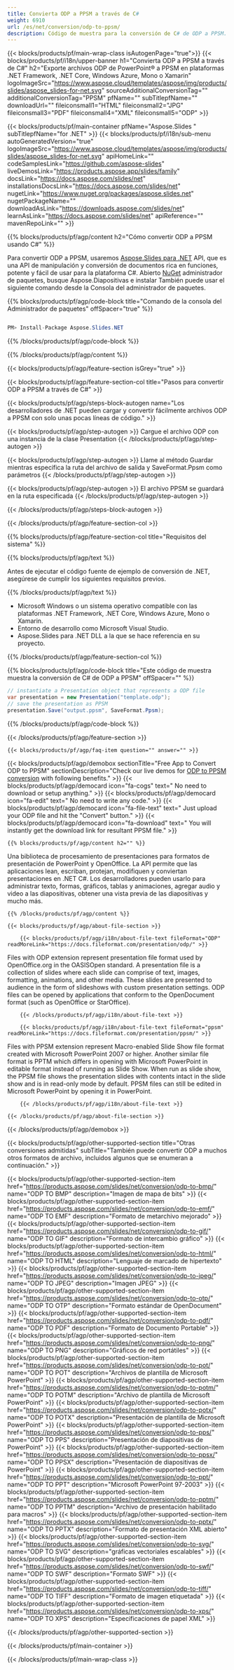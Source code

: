 ```yaml
---
title: Convierta ODP a PPSM a través de C#
weight: 6910
url: /es/net/conversion/odp-to-ppsm/ 
description: Código de muestra para la conversión de C# de ODP a PPSM. Utilice el código de ejemplo de API para la conversión de archivos ODP por lotes a PPSM dentro de VB.NET, Asp.NET o cualquier aplicación basada en .NET.
---
```


{{< blocks/products/pf/main-wrap-class isAutogenPage="true">}}
{{< blocks/products/pf/i18n/upper-banner h1="Convierta ODP a PPSM a través de C#" h2="Exporte archivos ODP de PowerPoint® a PPSM en plataformas .NET Framework, .NET Core, Windows Azure, Mono o Xamarin" logoImageSrc="https://www.aspose.cloud/templates/aspose/img/products/slides/aspose_slides-for-net.svg" sourceAdditionalConversionTag="" additionalConversionTag="PPSM" pfName="" subTitlepfName="" downloadUrl="" fileiconsmall1="HTML" fileiconsmall2="JPG" fileiconsmall3="PDF" fileiconsmall4="XML" fileiconsmall5="ODP" >}}

{{< blocks/products/pf/main-container pfName="Aspose.Slides " subTitlepfName="for .NET" >}}
{{< blocks/products/pf/i18n/sub-menu autoGeneratedVersion="true" logoImageSrc="https://www.aspose.cloud/templates/aspose/img/products/slides/aspose_slides-for-net.svg" apiHomeLink="" codeSamplesLink="https://github.com/aspose-slides" liveDemosLink="https://products.aspose.app/slides/family" docsLink="https://docs.aspose.com/slides/net" installationsDocsLink="https://docs.aspose.com/slides/net" nugetLink="https://www.nuget.org/packages/aspose.slides.net" nugetPackageName="" downloadAsLink="https://downloads.aspose.com/slides/net" learnAsLink="https://docs.aspose.com/slides/net" apiReference="" mavenRepoLink="" >}}

{{% blocks/products/pf/agp/content h2="Cómo convertir ODP a PPSM usando C#" %}}

 Para convertir ODP a PPSM, usaremos
 [Aspose.Slides para .NET](https://products.aspose.com/slides/net)
 API, que es una API de manipulación y conversión de documentos rica en funciones, potente y fácil de usar para la plataforma C#. Abierto
 [NuGet](https://www.nuget.org/packages/aspose.slides.net)
 administrador de paquetes, busque
 Aspose.Diapositivas
 e instalar También puede usar el siguiente comando desde la Consola del administrador de paquetes.

{{% blocks/products/pf/agp/code-block title="Comando de la consola del Administrador de paquetes" offSpacer="true" %}}

```cs

PM> Install-Package Aspose.Slides.NET

```

{{% /blocks/products/pf/agp/code-block %}}

{{% /blocks/products/pf/agp/content %}}

{{< blocks/products/pf/agp/feature-section isGrey="true" >}}


{{< blocks/products/pf/agp/feature-section-col title="Pasos para convertir ODP a PPSM a través de C#" >}}

{{< blocks/products/pf/agp/steps-block-autogen name="Los desarrolladores de .NET pueden cargar y convertir fácilmente archivos ODP a PPSM con solo unas pocas líneas de código." >}}

{{< blocks/products/pf/agp/step-autogen >}}
Cargue el archivo ODP con una instancia de la clase Presentation
{{< /blocks/products/pf/agp/step-autogen >}}

{{< blocks/products/pf/agp/step-autogen >}}
Llame al método Guardar mientras especifica la ruta del archivo de salida y SaveFormat.Ppsm como parámetros
{{< /blocks/products/pf/agp/step-autogen >}}

{{< blocks/products/pf/agp/step-autogen >}}
El archivo PPSM se guardará en la ruta especificada
{{< /blocks/products/pf/agp/step-autogen >}}

{{< /blocks/products/pf/agp/steps-block-autogen >}}

{{< /blocks/products/pf/agp/feature-section-col >}}

{{% blocks/products/pf/agp/feature-section-col title="Requisitos del sistema" %}}

{{% blocks/products/pf/agp/text %}}

 Antes de ejecutar el código fuente de ejemplo de conversión de .NET, asegúrese de cumplir los siguientes requisitos previos.

{{% /blocks/products/pf/agp/text %}}

- Microsoft Windows o un sistema operativo compatible con las plataformas .NET Framework, .NET Core, Windows Azure, Mono o Xamarin.
- Entorno de desarrollo como Microsoft Visual Studio.
- Aspose.Slides para .NET DLL a la que se hace referencia en su proyecto.

{{% /blocks/products/pf/agp/feature-section-col %}}

{{% blocks/products/pf/agp/code-block title="Este código de muestra muestra la conversión de C# de ODP a PPSM" offSpacer="" %}}

```cs
// instantiate a Presentation object that represents a ODP file
var presentation = new Presentation("template.odp");
// save the presentation as PPSM
presentation.Save("output.ppsm", SaveFormat.Ppsm); 

```

{{% /blocks/products/pf/agp/code-block %}}

{{< /blocks/products/pf/agp/feature-section >}}

    {{< blocks/products/pf/agp/faq-item question="" answer="" >}}
 

<!-- aboutfile Starts -->

{{< blocks/products/pf/agp/demobox sectionTitle="Free App to Convert ODP to PPSM" sectionDescription="Check our live demos for [ODP to PPSM conversion](https://products.aspose.app/slides/conversion/odp-to-ppsm) with following benefits." >}}
        {{< blocks/products/pf/agp/democard icon="fa-cogs" text=" No need to download or setup anything." >}}
        {{< blocks/products/pf/agp/democard icon="fa-edit" text=" No need to write any code." >}}
        {{< blocks/products/pf/agp/democard icon="fa-file-text" text=" Just upload your ODP file and hit the \"Convert\" button." >}}
        {{< blocks/products/pf/agp/democard icon="fa-download" text=" You will instantly get the download link for resultant PPSM file." >}}

    {{% blocks/products/pf/agp/content h2="" %}}

 Una biblioteca de procesamiento de presentaciones para formatos de presentación de PowerPoint y OpenOffice. La API permite que las aplicaciones lean, escriban, protejan, modifiquen y conviertan presentaciones en .NET C#. Los desarrolladores pueden usarlo para administrar texto, formas, gráficos, tablas y animaciones, agregar audio y video a las diapositivas, obtener una vista previa de las diapositivas y mucho más.



    {{% /blocks/products/pf/agp/content %}}

    {{< blocks/products/pf/agp/about-file-section >}}

        {{< blocks/products/pf/agp/i18n/about-file-text fileFormat="ODP" readMoreLink="https://docs.fileformat.com/presentation/odp/" >}}
Files with ODP extension represent presentation file format used by OpenOffice.org in the OASISOpen standard. A presentation file is a collection of slides where each slide can comprise of text, images, formatting, animations, and other media. These slides are presented to audience in the form of slideshows with custom presentation settings. ODP files can be opened by applications that conform to the OpenDocument format (such as OpenOffice or StarOffice).

        {{< /blocks/products/pf/agp/i18n/about-file-text >}}

        {{< blocks/products/pf/agp/i18n/about-file-text fileFormat="ppsm" readMoreLink="https://docs.fileformat.com/presentation/ppsm/" >}}
Files with PPSM extension represent Macro-enabled Slide Show file format created with Microsoft PowerPoint 2007 or higher. Another similar file format is PPTM which differs in opening with Microsoft PowerPoint in editable format instead of running as Slide Show. When run as slide show, the PPSM file shows the presentation slides with contents intact in the slide show and is in read-only mode by default. PPSM files can still be edited in Microsoft PowerPoint by opening it in PowerPoint.

        {{< /blocks/products/pf/agp/i18n/about-file-text >}}

    {{< /blocks/products/pf/agp/about-file-section >}}

{{< /blocks/products/pf/agp/demobox >}}

<!-- aboutfile Ends -->

{{< blocks/products/pf/agp/other-supported-section title="Otras conversiones admitidas" subTitle="También puede convertir ODP a muchos otros formatos de archivo, incluidos algunos que se enumeran a continuación." >}}

{{< blocks/products/pf/agp/other-supported-section-item href="https://products.aspose.com/slides/net/conversion/odp-to-bmp/" name="ODP TO BMP" description="Imagen de mapa de bits" >}}
{{< blocks/products/pf/agp/other-supported-section-item href="https://products.aspose.com/slides/net/conversion/odp-to-emf/" name="ODP TO EMF" description="Formato de metarchivo mejorado" >}}
{{< blocks/products/pf/agp/other-supported-section-item href="https://products.aspose.com/slides/net/conversion/odp-to-gif/" name="ODP TO GIF" description="Formato de intercambio gráfico" >}}
{{< blocks/products/pf/agp/other-supported-section-item href="https://products.aspose.com/slides/net/conversion/odp-to-html/" name="ODP TO HTML" description="Lenguaje de marcado de hipertexto" >}}
{{< blocks/products/pf/agp/other-supported-section-item href="https://products.aspose.com/slides/net/conversion/odp-to-jpeg/" name="ODP TO JPEG" description="Imagen JPEG" >}}
{{< blocks/products/pf/agp/other-supported-section-item href="https://products.aspose.com/slides/net/conversion/odp-to-otp/" name="ODP TO OTP" description="Formato estándar de OpenDocument" >}}
{{< blocks/products/pf/agp/other-supported-section-item href="https://products.aspose.com/slides/net/conversion/odp-to-pdf/" name="ODP TO PDF" description="Formato de Documento Portable" >}}
{{< blocks/products/pf/agp/other-supported-section-item href="https://products.aspose.com/slides/net/conversion/odp-to-png/" name="ODP TO PNG" description="Gráficos de red portátiles" >}}
{{< blocks/products/pf/agp/other-supported-section-item href="https://products.aspose.com/slides/net/conversion/odp-to-pot/" name="ODP TO POT" description="Archivos de plantilla de Microsoft PowerPoint" >}}
{{< blocks/products/pf/agp/other-supported-section-item href="https://products.aspose.com/slides/net/conversion/odp-to-potm/" name="ODP TO POTM" description="Archivo de plantilla de Microsoft PowerPoint" >}}
{{< blocks/products/pf/agp/other-supported-section-item href="https://products.aspose.com/slides/net/conversion/odp-to-potx/" name="ODP TO POTX" description="Presentación de plantilla de Microsoft PowerPoint" >}}
{{< blocks/products/pf/agp/other-supported-section-item href="https://products.aspose.com/slides/net/conversion/odp-to-pps/" name="ODP TO PPS" description="Presentación de diapositivas de PowerPoint" >}}
{{< blocks/products/pf/agp/other-supported-section-item href="https://products.aspose.com/slides/net/conversion/odp-to-ppsx/" name="ODP TO PPSX" description="Presentación de diapositivas de PowerPoint" >}}
{{< blocks/products/pf/agp/other-supported-section-item href="https://products.aspose.com/slides/net/conversion/odp-to-ppt/" name="ODP TO PPT" description="Microsoft PowerPoint 97-2003" >}}
{{< blocks/products/pf/agp/other-supported-section-item href="https://products.aspose.com/slides/net/conversion/odp-to-pptm/" name="ODP TO PPTM" description="Archivo de presentación habilitado para macros" >}}
{{< blocks/products/pf/agp/other-supported-section-item href="https://products.aspose.com/slides/net/conversion/odp-to-pptx/" name="ODP TO PPTX" description="Formato de presentación XML abierto" >}}
{{< blocks/products/pf/agp/other-supported-section-item href="https://products.aspose.com/slides/net/conversion/odp-to-svg/" name="ODP TO SVG" description="gráficas vectoriales escalables" >}}
{{< blocks/products/pf/agp/other-supported-section-item href="https://products.aspose.com/slides/net/conversion/odp-to-swf/" name="ODP TO SWF" description="Formato SWF" >}}
{{< blocks/products/pf/agp/other-supported-section-item href="https://products.aspose.com/slides/net/conversion/odp-to-tiff/" name="ODP TO TIFF" description="Formato de imagen etiquetada" >}}
{{< blocks/products/pf/agp/other-supported-section-item href="https://products.aspose.com/slides/net/conversion/odp-to-xps/" name="ODP TO XPS" description="Especificaciones de papel XML" >}}

{{< /blocks/products/pf/agp/other-supported-section >}}

{{< /blocks/products/pf/main-container >}}
    
{{< /blocks/products/pf/main-wrap-class >}}